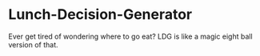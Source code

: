 # Lunch-Decision-Generator
Ever get tired of wondering where to go eat? LDG is like a magic eight ball version of that.
